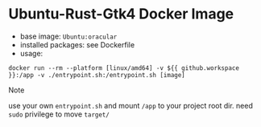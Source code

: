 # Ubuntu-Rust-Gtk4 Docker Image

- base image: `Ubuntu:oracular`
- installed packages: see Dockerfile
- usage:

```
docker run --rm --platform [linux/amd64] -v ${{ github.workspace }}:/app -v ./entrypoint.sh:/entrypoint.sh [image]
```

> [!NOTE]  
> use your own `entrypoint.sh` and mount `/app` to your project root dir. need `sudo` privilege to move `target/`
